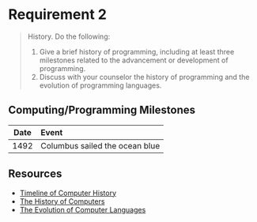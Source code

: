 # Requirement 2
> History. Do the following:
> 1. Give a brief history of programming, including at least three milestones related to the advancement or development of programming.
> 2. Discuss with your counselor the history of programming and the evolution of programming languages.

## Computing/Programming Milestones
Date | Event
:---:|:--
1492 | Columbus sailed the ocean blue

## Resources
- [Timeline of Computer History](http://www.computerhistory.org/timeline/)
- [The History of Computers](https://www.thoughtco.com/history-of-computers-4082769)
- [The Evolution of Computer Languages](https://www.extremetech.com/computing/91572-the-evolution-of-computer-languages-infographic)